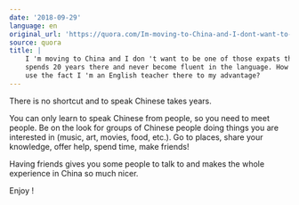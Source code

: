 ```yaml
---
date: '2018-09-29'
language: en
original_url: 'https://quora.com/Im-moving-to-China-and-I-dont-want-to-be-one-of-those-expats-that-spends-20-years-there-and-never-become-fluent-in-the-language-How-can-I-use-the-fact-Im-an-English-teacher-there-to-my-advantage/answer/Clément-Renaud'
source: quora
title: |
    I 'm moving to China and I don 't want to be one of those expats that
    spends 20 years there and never become fluent in the language. How can I
    use the fact I 'm an English teacher there to my advantage?
---
```


There is no shortcut and to speak Chinese takes years.

You can only learn to speak Chinese from people, so you need to meet
people. Be on the look for groups of Chinese people doing things you are
interested in (music, art, movies, food, etc.). Go to places, share your
knowledge, offer help, spend time, make friends!

Having friends gives you some people to talk to and makes the whole
experience in China so much nicer.

Enjoy !
